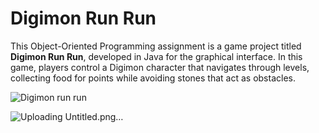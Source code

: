 # Digimon Run Run

This Object-Oriented Programming assignment is a game project titled **Digimon Run Run**, developed in Java for the graphical interface. In this game, players control a Digimon character that navigates through levels, collecting food for points while avoiding stones that act as obstacles.

![Digimon run run](https://github.com/user-attachments/assets/0b900082-736a-42d8-8e90-44fa20913101)

![Uploading Untitled.png…]()
